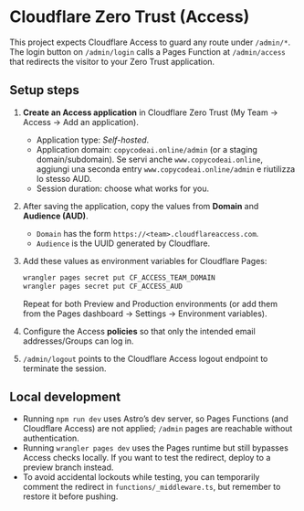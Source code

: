 # Cloudflare Zero Trust (Access)

This project expects Cloudflare Access to guard any route under `/admin/*`. The login
button on `/admin/login` calls a Pages Function at `/admin/access` that redirects the
visitor to your Zero Trust application.

## Setup steps

1. **Create an Access application** in Cloudflare Zero Trust (My Team → Access → Add an application).
   - Application type: *Self-hosted*.
   - Application domain: `copycodeai.online/admin` (or a staging domain/subdomain). Se servi anche `www.copycodeai.online`, aggiungi una seconda entry `www.copycodeai.online/admin` e riutilizza lo stesso AUD.
   - Session duration: choose what works for you.
2. After saving the application, copy the values from **Domain** and **Audience (AUD)**.
   - `Domain` has the form `https://<team>.cloudflareaccess.com`.
   - `Audience` is the UUID generated by Cloudflare.
3. Add these values as environment variables for Cloudflare Pages:

   ```bash
   wrangler pages secret put CF_ACCESS_TEAM_DOMAIN
   wrangler pages secret put CF_ACCESS_AUD
   ```

   Repeat for both Preview and Production environments (or add them from the Pages dashboard → Settings → Environment variables).

4. Configure the Access **policies** so that only the intended email addresses/Groups can log in.

5. `/admin/logout` points to the Cloudflare Access logout endpoint to terminate the session.

## Local development

- Running `npm run dev` uses Astro’s dev server, so Pages Functions (and Cloudflare Access) are not applied; `/admin` pages are reachable without authentication.
- Running `wrangler pages dev` uses the Pages runtime but still bypasses Access checks locally. If you want to test the redirect, deploy to a preview branch instead.
- To avoid accidental lockouts while testing, you can temporarily comment the redirect in `functions/_middleware.ts`, but remember to restore it before pushing.
